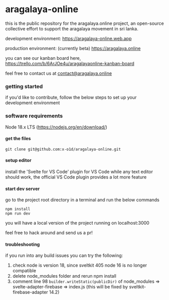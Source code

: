 # aragalaya-online

this is the public repository for the aragalaya.online project, an open-source collective effort to support the aragalaya movement in sri lanka.

development environment:
https://aragalaya-online.web.app

production environment: (currently beta)
https://aragalaya.online

you can see our kanban board here,
https://trello.com/b/6ArJOe4u/aragalayaonline-kanban-board

feel free to contact us at contact@aragalaya.online

### getting started

if you'd like to contribute, follow the below steps to set up your development environment

### software requirements

Node 18.x LTS (https://nodejs.org/en/download/)

#### get the files

```
git clone git@github.com:x-o1d/aragalaya-online.git
```

#### setup editor

install the 'Svelte for VS Code' plugin for VS Code
while any text editor should work, the official VS Code plugin provides a lot more feature

#### start dev server

go to the project root directory in a terminal and run the below commands

```
npm install
npm run dev
```

you will have a local version of the project running on localhost:3000

feel free to hack around and send us a pr!

#### troubleshooting

if you run into any build issues you can try the following:

1. check node is version 18, since sveltkit 405 node 16 is no longer compatible
2. delete node_modules folder and rerun npm install
4. comment line 98 `builder.writeStatic(publicDir)` of node_modules => svelte-adapter-firebase => index.js  (this will be fixed by sveltkit-firebase-adapter 14.2)
